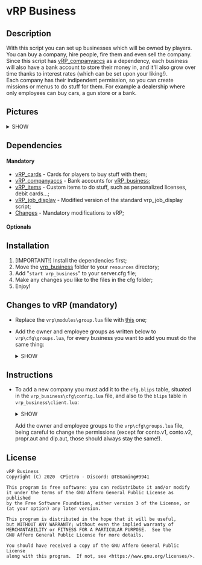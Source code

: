 # vRP Business

## Description
  With this script you can set up businesses which will be owned by players. You can buy a company, hire people, fire them and even sell the company. Since this script has [vRP_companyaccs]() as a dependency, each business will also have a bank account to store their money in, and it'll also grow over time thanks to interest rates (which can be set upon your liking!).\
  Each company has their indipendent permission, so you can create missions or menus to do stuff for them. For example a dealership where only employees can buy cars, a gun store or a bank.

## Pictures
<details><summary>SHOW</summary>
<p>

![Image1](https://i.postimg.cc/MHjSK1nM/image.png)\
![Image2](https://i.postimg.cc/Jz3BzkX2/image.png)\
![Image3](https://i.postimg.cc/C1rcrtLk/image.png)
</p>
</details>

## Dependencies
 #### Mandatory
 * [vRP_cards]() - Cards for players to buy stuff with them;
 * [vRP_companyaccs]() - Bank accounts for [vRP_business](#vrp-business);
 * [vRP_items]() - Custom items to do stuff, such as personalized licenses, debit cards...;
 * [vRP_job_display]() - Modified version of the standard vrp_job_display script;
 * [Changes](#changes-to-vrp-mandatory) - Mandatory modifications to vRP;

 #### Optionals

## Installation
  1. [IMPORTANT!] Install the dependencies first;
  2. Move the [vrp_business](#vrp-business) folder to your ```resources``` directory;
  3. Add "```start vrp_business```" to your server.cfg file;
  4. Make any changes you like to the files in the cfg folder;
  5. Enjoy!

## Changes to vRP (mandatory)
  * Replace the ```vrp\modules\group.lua``` file with [this]() one;

  * Add the owner and employee groups as written below to ```vrp\cfg\groups.lua```, for every business you want to add you must do the same thing:
    <details><summary>SHOW</summary>

    ```lua
    ["Bank Director"] = {
        _config = { gtype = "business", figlio = "Bank Employee", name = "bank",
            onspawn = function(player) vRPclient.notify(player,{"You are the bank director."}) end
        },
        "propr.aut",
        "propr.banca_tax",
        "banca.vehicle",
        "propr.banca_money",
        "banca.mission",
        "banca.menu",
        "banca.cassa",
        "conto.v2",
        "conto.v1",
        "banca.pos"
    },

    ["Bank Employee"] = {
            _config = { gtype = "business",
            onspawn = function(player) vRPclient.notify(player,{"You are a bank employee."}) end
        },
        "dip.aut",
        "banca.vehicle",
        "banca.menu",
        "banca.cassa",
        "banca.mission",
        "conto.v1",
        "banca.pos"
    },
    ```
    </details>

## Instructions
  * To add a new company you must add it to the ```cfg.blips``` table, situated in the ```vrp_business\cfg\config.lua``` file, and also to the ```blips``` table in ```vrp_business\client.lua```:
    <details><summary>SHOW</summary>
    
    ```lua
    ["bank"] = {title="Pacific Standard", prezzo= 2000000, gruppo="Bank Director", x=263.72836303711,y=223.23931884766,z=101.68327331543},
    ```
    "bank" -> This is the internal name of the business, it won't be shown in game.\
    title -> This is the real name of the business.\
    prezzo -> The price a player pays to buy the company.\
    gruppo -> The group that's the owner of the company, only one player should have it. You must add it to the ```vrp\cfg\groups.lua``` file as written [above](#changes-to-vrp-mandatory).\
    x,y,z -> The coordinates where players will be able to buy the business.
    </details>

    Add the owner and employee groups to the ```vrp\cfg\groups.lua``` file, being careful to change the permissions (except for conto.v1, conto.v2, propr.aut and dip.aut, those should always stay the same!).

## License
  ```
  vRP Business
  Copyright (C) 2020  CPietro - Discord: @TBGaming#9941

  This program is free software: you can redistribute it and/or modify
  it under the terms of the GNU Affero General Public License as published
  by the Free Software Foundation, either version 3 of the License, or
  (at your option) any later version.

  This program is distributed in the hope that it will be useful,
  but WITHOUT ANY WARRANTY; without even the implied warranty of
  MERCHANTABILITY or FITNESS FOR A PARTICULAR PURPOSE.  See the
  GNU Affero General Public License for more details.

  You should have received a copy of the GNU Affero General Public License
  along with this program.  If not, see <https://www.gnu.org/licenses/>.
  ```